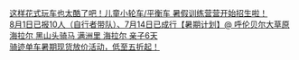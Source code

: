   
[这样花式玩车也太酷了吧！儿童小轮车/平衡车 暑假训练营营开始招生啦！](http://www.dianyue.me/archives/846/30ye366v3mrmknv2/)  
[8月1日已报10人（自行者带队）、7月14日已成行【暑期计划】@ 呼伦贝尔大草原 海拉尔 黑山头骑马 满洲里 海拉尔 亲子6天](http://www.dianyue.me/archives/639/b0rj4e7gjp5ccjzx/)  
[骑迹单车暑期现货放价活动，低至五折起！](http://www.dianyue.me/archives/947/8t2nophy201ak5vp/)